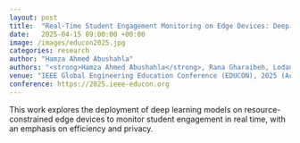 ```yaml
---
layout: post
title:  "Real-Time Student Engagement Monitoring on Edge Devices: Deep Learning Meets Efficiency and Privacy"
date:   2025-04-15 09:00:00 +00:00
image: /images/educon2025.jpg
categories: research
author: "Hamza Ahmed Abushahla"
authors: "<strong>Hamza Ahmed Abushahla</strong>, Rana Gharaibeh, Lodan Elmugamer, Ali Reza Sajun, Imran A. Zualkernan"
venue: "IEEE Global Engineering Education Conference (EDUCON), 2025 (Accepted for Publication)"
conference: https://2025.ieee-educon.org
---
```

This work explores the deployment of deep learning models on resource-constrained edge devices to monitor student engagement in real time, with an emphasis on efficiency and privacy.